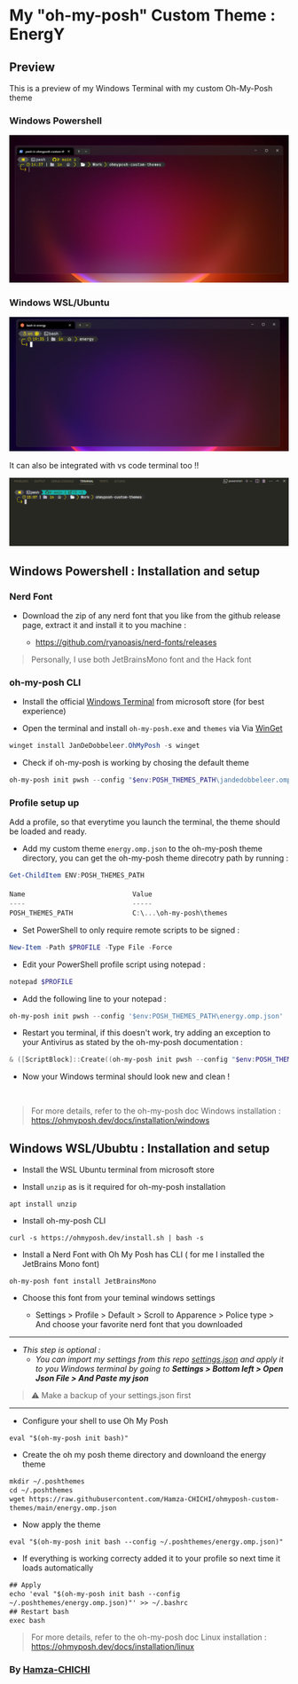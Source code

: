 # My "oh-my-posh" Custom Theme : EnergY

## Preview

This is a preview of my Windows Terminal with my custom Oh-My-Posh theme

### Windows Powershell

<p align="center">
<img src="preview/windows_theme_preview.png" alt="windows-terminal">
</p>

### Windows WSL/Ubuntu

<p align="center">
<img src="preview/ubuntu_theme_preview.png" alt="ubuntu-terminal">
</p>

It can also be integrated with vs code terminal too !!

<p align="center">
<img src="preview/vscode.png" alt="vscode-terminal">
</p>

## Windows Powershell : Installation and setup

### Nerd Font

- Download the zip of any nerd font that you like from the github release page, extract it and install it to you machine  : 

    - https://github.com/ryanoasis/nerd-fonts/releases

> Personally, I use both JetBrainsMono font and the Hack font 

### oh-my-posh CLI



- Install the official [Windows Terminal][windowsterminal] from microsoft store (for best experience)

- Open the terminal and install `oh-my-posh.exe` and `themes` via Via [WinGet][winget]

```powershell
winget install JanDeDobbeleer.OhMyPosh -s winget
```

- Check if oh-my-posh is working by chosing the default theme

```powershell
oh-my-posh init pwsh --config "$env:POSH_THEMES_PATH\jandedobbeleer.omp.json" | Invoke-Expression
```


### Profile setup up

Add a profile, so that everytime you launch the terminal, the theme should be loaded and ready.

- Add my custom theme `energy.omp.json` to the oh-my-posh theme directory, you can get the oh-my-posh theme direcotry path by running : 

```powershell
Get-ChildItem ENV:POSH_THEMES_PATH

Name                           Value
----                           -----
POSH_THEMES_PATH               C:\...\oh-my-posh\themes
```

- Set PowerShell to only require remote scripts to be signed : 

```powershell
New-Item -Path $PROFILE -Type File -Force
```

- Edit your PowerShell profile script using notepad :

```powershell
notepad $PROFILE
```

- Add the following line to your notepad : 

```powershell
oh-my-posh init pwsh --config '$env:POSH_THEMES_PATH\energy.omp.json' | Invoke-Expression
```

- Restart you terminal, if this doesn't work, try adding an exception to your Antivirus as stated by the oh-my-posh documentation :

```powershell
& ([ScriptBlock]::Create((oh-my-posh init pwsh --config "$env:POSH_THEMES_PATH\energy.omp.json" --print) -join "`n"))
```

- Now your Windows terminal should look new and clean !

<br/>

> For more details, refer to the oh-my-posh doc Windows installation  : https://ohmyposh.dev/docs/installation/windows


## Windows WSL/Ububtu : Installation and setup

- Install the WSL Ubuntu terminal from microsoft store

- Install `unzip` as is it required for oh-my-posh installation

```shell
apt install unzip
```


- Install oh-my-posh CLI

```shell
curl -s https://ohmyposh.dev/install.sh | bash -s
```


- Install a Nerd Font with Oh My Posh has CLI ( for me I installed the JetBrains Mono font) 

```shell
oh-my-posh font install JetBrainsMono
```

- Choose this font from your teminal windows settings

    - Settings > Profile > Default > Scroll to Apparence > Police type > And choose your favorite nerd font that you downloaded

---
- <i>This step is optional : </i>
    - <i>You can import my settings from this repo <a href="windows-terminal-settings/settings.json">settings.json</a> and apply it to you Windows terminal by going to <b>Settings > Bottom left > Open Json File > And Paste my json</b> </i>
> ⚠️ Make a backup of your settings.json first
---

- Configure your shell to use Oh My Posh

```shell
eval "$(oh-my-posh init bash)"
```

- Create the oh my posh theme directory and downloand the energy theme

```shell
mkdir ~/.poshthemes
cd ~/.poshthemes
wget https://raw.githubusercontent.com/Hamza-CHICHI/ohmyposh-custom-themes/main/energy.omp.json
```

- Now apply the theme

```shell
eval "$(oh-my-posh init bash --config ~/.poshthemes/energy.omp.json)"
```

- If everything is working correcty added it to your profile so next time it loads automatically

```shell
## Apply 
echo 'eval "$(oh-my-posh init bash --config ~/.poshthemes/energy.omp.json)"' >> ~/.bashrc
## Restart bash 
exec bash
```

> For more details, refer to the oh-my-posh doc Linux installation  : https://ohmyposh.dev/docs/installation/linux



### By [Hamza-CHICHI][Hamza-CHICHI]
 



[windowsterminal]: https://github.com/microsoft/terminal
[winget]: https://github.com/microsoft/winget-cli
[Hamza-CHICHI]: https://github.com/Hamza-CHICHI
